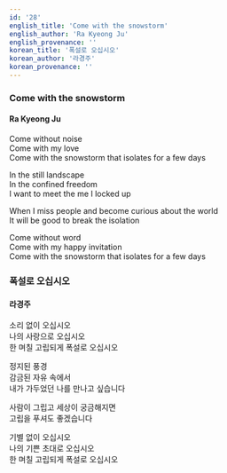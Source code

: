 ```yaml
---
id: '28'
english_title: 'Come with the snowstorm'
english_author: 'Ra Kyeong Ju'
english_provenance: ''
korean_title: '폭설로 오십시오'
korean_author: '라경주'
korean_provenance: ''
---
```

### Come with the snowstorm

#### Ra Kyeong Ju

Come without noise\
Come with my love\
Come with the snowstorm that isolates for a few days

In the still landscape\
In the confined freedom\
I want to meet the me I locked up

When I miss people and become curious about the world\
It will be good to break the isolation

Come without word\
Come with my happy invitation\
Come with the snowstorm that isolates for a few days

### 폭설로 오십시오

#### 라경주

소리 없이 오십시오\
나의 사랑으로 오십시오\
한 며칠 고립되게 폭설로 오십시오

정지된 풍경\
감금된 자유 속에서\
내가 가두었던 나를 만나고 싶습니다

사람이 그립고 세상이 궁금해지면\
고립을 푸셔도 좋겠습니다

기별 없이 오십시오\
나의 기쁜 초대로 오십시오\
한 며칠 고립되게 폭설로 오십시오
